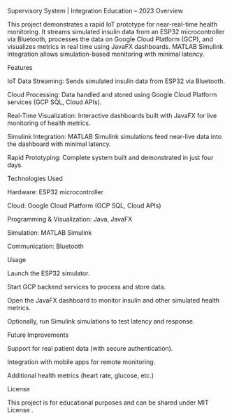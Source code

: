 Supervisory System | Integration Education – 2023
Overview

This project demonstrates a rapid IoT prototype for near-real-time health monitoring. It streams simulated insulin data from an ESP32 microcontroller via Bluetooth, processes the data on Google Cloud Platform (GCP), and visualizes metrics in real time using JavaFX dashboards. MATLAB Simulink integration allows simulation-based monitoring with minimal latency.

Features

IoT Data Streaming: Sends simulated insulin data from ESP32 via Bluetooth.

Cloud Processing: Data handled and stored using Google Cloud Platform services (GCP SQL, Cloud APIs).

Real-Time Visualization: Interactive dashboards built with JavaFX for live monitoring of health metrics.

Simulink Integration: MATLAB Simulink simulations feed near-live data into the dashboard with minimal latency.

Rapid Prototyping: Complete system built and demonstrated in just four days.

Technologies Used

Hardware: ESP32 microcontroller

Cloud: Google Cloud Platform (GCP SQL, Cloud APIs)

Programming & Visualization: Java, JavaFX

Simulation: MATLAB Simulink

Communication: Bluetooth

Usage

Launch the ESP32 simulator.

Start GCP backend services to process and store data.

Open the JavaFX dashboard to monitor insulin and other simulated health metrics.

Optionally, run Simulink simulations to test latency and response.

Future Improvements

Support for real patient data (with secure authentication).

Integration with mobile apps for remote monitoring.

Additional health metrics (heart rate, glucose, etc.)

License

This project is for educational purposes and can be shared under MIT License
.
